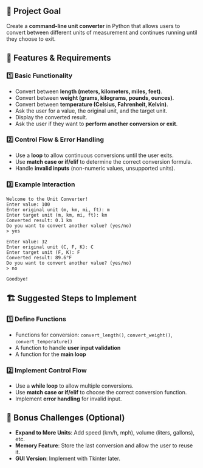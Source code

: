  
## 🎯 **Project Goal**
Create a **command-line unit converter** in Python that allows users to convert between different units of measurement and continues running until they choose to exit.

## 📌 **Features & Requirements**

### 1️⃣ **Basic Functionality**
- Convert between **length (meters, kilometers, miles, feet)**.
- Convert between **weight (grams, kilograms, pounds, ounces)**.
- Convert between **temperature (Celsius, Fahrenheit, Kelvin)**.
- Ask the user for a value, the original unit, and the target unit.
- Display the converted result.
- Ask the user if they want to **perform another conversion or exit**.

### 2️⃣ **Control Flow & Error Handling**
- Use a **loop** to allow continuous conversions until the user exits.
- Use **match case or if/elif** to determine the correct conversion formula.
- Handle **invalid inputs** (non-numeric values, unsupported units).

### 3️⃣ **Example Interaction**
```
Welcome to the Unit Converter!
Enter value: 100
Enter original unit (m, km, mi, ft): m
Enter target unit (m, km, mi, ft): km
Converted result: 0.1 km
Do you want to convert another value? (yes/no)
> yes

Enter value: 32
Enter original unit (C, F, K): C
Enter target unit (F, K): F
Converted result: 89.6°F
Do you want to convert another value? (yes/no)
> no

Goodbye!
```

## 🏗 **Suggested Steps to Implement**

### 1️⃣ **Define Functions**
- Functions for conversion: `convert_length()`, `convert_weight()`, `convert_temperature()`
- A function to handle **user input validation**
- A function for the **main loop**

### 2️⃣ **Implement Control Flow**
- Use a **while loop** to allow multiple conversions.
- Use **match case or if/elif** to choose the correct conversion function.
- Implement **error handling** for invalid input.

## 🌟 **Bonus Challenges (Optional)**
- **Expand to More Units**: Add speed (km/h, mph), volume (liters, gallons), etc.
- **Memory Feature**: Store the last conversion and allow the user to reuse it.
- **GUI Version**: Implement with Tkinter later.

